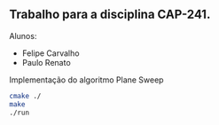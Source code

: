 ## Trabalho para a disciplina CAP-241. 

Alunos: 
- Felipe Carvalho
- Paulo Renato
	
Implementação do algoritmo Plane Sweep

```bash
cmake ./
make
./run

```
